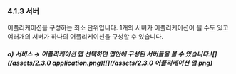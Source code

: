### 4.1.3   서버

어플리케이션을 구성하는 최소 단위입니다. 1개의 서버가 어플리케이션이 될 수도 있고 여러개의 서버가 하나의 어플리케이션을 구성할 수 있습니다.

##### a\)    서비스 → 어플리케이션 맵 선택하면 맵안에 구성된 서버들을 볼 수 있습니다.![](/assets/2.3.0 application.png)![](/assets/2.3.0 어플리케이션 맵.png)



